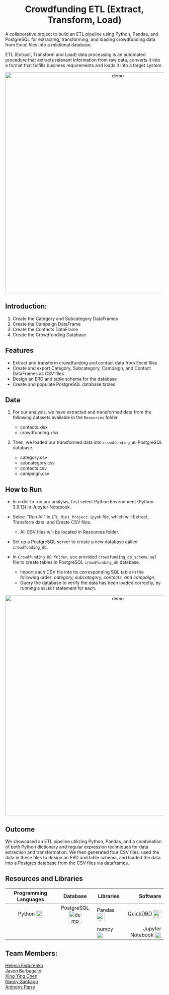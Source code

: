 <h1 align="center">Crowdfunding ETL (Extract, Transform, Load) </h1>
<p align="center">

A collaborative project to build an ETL pipeline using Python, Pandas, and PostgreSQL for extracting, transforming, and loading crowdfunding data from Excel files into a relational database.

   ETL (Extract, Transform and Load) data processing is an automated procedure that extracts relevant information from raw data, converts it into a format that fulfills business requirements and loads it into a target system.

<p align="center">
<img width="700" align="center" src="https://images.ctfassets.net/zczdrsyzzo2x/2mQoxHDVhC0SEGQMOQO84K/0a42e2029305130e7a9fda723c017878/animation_2.gif" alt="demo"/>
</p>







## Introduction:

1. Create the Category and Subcategory DataFrames
2. Create the Campaign DataFrame
3. Create the Contacts DataFrame
4. Create the Crowdfunding Database

## Features

- Extract and transform crowdfunding and contact data from Excel files
- Create and export Category, Subcategory, Campaign, and Contact DataFrames as CSV files
- Design an ERD and table schema for the database
- Create and populate PostgreSQL database tables

## Data

1. For our analysis, we have extracted and transformed data from the following datasets available in the `Resources` folder.      
     - contacts.xlsx      
     - crowdfunding.xlsx 

2. Then, we loaded our transformed data into `crowdfunding_db` PostgreSQL database.
     - category.csv  
     - subcategory.csv  
     - contacts.csv   
     - campaign.csv  





## How to Run
- In order to run our analysis, first select Python Environment (Python 3.9.13) in Jupyter Notebook. 
- Select "Run All" in `ETL_Mini_Project.ipynb` file, which will Extract, Transform data, and Create CSV files.
  - All CSV files will be located in Resources folder.
  
- Set up a PostgreSQL server to create a new database called `crowdfunding_db`.
- In `Crowdfunding DB folder`, use provided `crowdfunding_db_schema.sql` file to create tables in PostgreSQL `crowdfunding_db` database.
  - Import each CSV file into its corresponding SQL table in the following order: _category, subcategory, contacts, and campaign._
  - Query the database to verify the data has been loaded correctly, by running a `SELECT` statement for each.


<p align="center">
<img width="700" align="center" src="https://github.com/olenafedorenko/Crowdfunding_ETL/blob/main/Crowdfunding%20DB/crowdfunding_erd.png?raw=true" alt="demo"/>
</p>




## Outcome

We showcased an ETL pipeline utilizing Python, Pandas, and a combination of both Python dictionary and regular expression techniques for data extraction and transformation. We then generated four CSV files, used the data in these files to design an ERD and table schema, and loaded the data into a Postgres database from the CSV files via dataframes.







## Resources and Libraries


| Programming Languages |        Database      |      Libraries        |        Software       |
| :---------------------: |:--------------------: | --------------------- | ---------------------: |
| Python <img width="22" align="center" src="https://upload.wikimedia.org/wikipedia/commons/thumb/c/c3/Python-logo-notext.svg/1869px-Python-logo-notext.svg.png" alt="demo"/> | PostgreSQL<img width="40" align="center" src="https://download.logo.wine/logo/PostgreSQL/PostgreSQL-Logo.wine.png" alt="demo"/> | Pandas <img width="25" align="center" src="https://upload.wikimedia.org/wikipedia/commons/thumb/2/22/Pandas_mark.svg/1535px-Pandas_mark.svg.png" alt="demo"/> | [QuickDBD](https://www.quickdatabasediagrams.com) <img width="25" align="center" src="https://pbs.twimg.com/profile_images/822034379736236033/SjcdL7KR_400x400.jpg" alt="demo"/> |
|                       |                       | numpy  <img width="20" align="center" src="https://encrypted-tbn0.gstatic.com/images?q=tbn:ANd9GcRFBoiMnTbYso1djdegUqL541UPN5Rqfb-SnmmWf4W1MkLCgAG1Ssnm-swHVDRib3POV2s&usqp=CAU" alt="demo"/>   |  Jupyter Notebook <img width="20" align="center" src="https://upload.wikimedia.org/wikipedia/commons/thumb/3/38/Jupyter_logo.svg/1767px-Jupyter_logo.svg.png" alt="demo"/> |




## Team Members:

[Helena Fedorenko](https://github.com/olenafedorenko)   
[Jason Barbagallo](https://github.com/jbarbs44)   
[Xing Ying Chen](https://github.com/xc1614)    
[Nancy Santiago](https://github.com/nancyrsantiago)    
[Anthony Parry](https://github.com/aparry6) 
